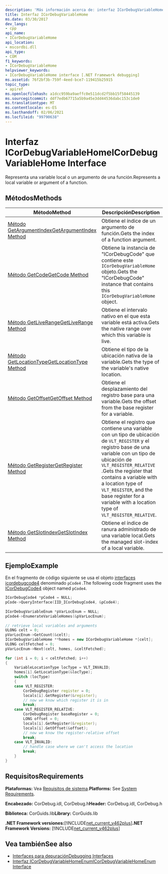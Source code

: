 ```yaml
---
description: 'Más información acerca de: interfaz ICorDebugVariableHome'
title: Interfaz ICorDebugVariableHome
ms.date: 03/30/2017
dev_langs:
- cpp
api_name:
- ICorDebugVariableHome
api_location:
- mscordbi.dll
api_type:
- COM
f1_keywords:
- ICorDebugVariableHome
helpviewer_keywords:
- ICorDebugVariableHome interface [.NET Framework debugging]
ms.assetid: 76f2bf3b-759f-4eed-bce7-119415b25915
topic_type:
- apiref
ms.openlocfilehash: a1dcc959ba9aeffc0e511dcd2f5bb15f58445139
ms.sourcegitcommit: ddf7edb67715a5b9a45e3dd44536dabc153c1de0
ms.translationtype: MT
ms.contentlocale: es-ES
ms.lasthandoff: 02/06/2021
ms.locfileid: "99790638"
---
```

# <a name="icordebugvariablehome-interface"></a><span data-ttu-id="e7eb3-103">Interfaz ICorDebugVariableHome</span><span class="sxs-lookup"><span data-stu-id="e7eb3-103">ICorDebugVariableHome Interface</span></span>

<span data-ttu-id="e7eb3-104">Representa una variable local o un argumento de una función.</span><span class="sxs-lookup"><span data-stu-id="e7eb3-104">Represents a local variable or argument of a function.</span></span>  
  
## <a name="methods"></a><span data-ttu-id="e7eb3-105">Métodos</span><span class="sxs-lookup"><span data-stu-id="e7eb3-105">Methods</span></span>  
  
|<span data-ttu-id="e7eb3-106">Método</span><span class="sxs-lookup"><span data-stu-id="e7eb3-106">Method</span></span>|<span data-ttu-id="e7eb3-107">Descripción</span><span class="sxs-lookup"><span data-stu-id="e7eb3-107">Description</span></span>|  
|------------|-----------------|  
|[<span data-ttu-id="e7eb3-108">Método GetArgumentIndex</span><span class="sxs-lookup"><span data-stu-id="e7eb3-108">GetArgumentIndex Method</span></span>](icordebugvariablehome-getargumentindex-method.md)|<span data-ttu-id="e7eb3-109">Obtiene el índice de un argumento de función.</span><span class="sxs-lookup"><span data-stu-id="e7eb3-109">Gets the index of a function argument.</span></span>|  
|[<span data-ttu-id="e7eb3-110">Método GetCode</span><span class="sxs-lookup"><span data-stu-id="e7eb3-110">GetCode Method</span></span>](icordebugvariablehome-getcode-method.md)|<span data-ttu-id="e7eb3-111">Obtiene la instancia de "ICorDebugCode" que contiene este `ICorDebugVariableHome` objeto.</span><span class="sxs-lookup"><span data-stu-id="e7eb3-111">Gets the "ICorDebugCode" instance that contains this `ICorDebugVariableHome` object.</span></span>|  
|[<span data-ttu-id="e7eb3-112">Método GetLiveRange</span><span class="sxs-lookup"><span data-stu-id="e7eb3-112">GetLiveRange Method</span></span>](icordebugvariablehome-getliverange-method.md)|<span data-ttu-id="e7eb3-113">Obtiene el intervalo nativo en el que esta variable está activa.</span><span class="sxs-lookup"><span data-stu-id="e7eb3-113">Gets the native range over which this variable is live.</span></span>|  
|[<span data-ttu-id="e7eb3-114">Método GetLocationType</span><span class="sxs-lookup"><span data-stu-id="e7eb3-114">GetLocationType Method</span></span>](icordebugvariablehome-getlocationtype-method.md)|<span data-ttu-id="e7eb3-115">Obtiene el tipo de la ubicación nativa de la variable.</span><span class="sxs-lookup"><span data-stu-id="e7eb3-115">Gets the type of the variable's native location.</span></span>|  
|[<span data-ttu-id="e7eb3-116">Método GetOffset</span><span class="sxs-lookup"><span data-stu-id="e7eb3-116">GetOffset Method</span></span>](icordebugvariablehome-getoffset-method.md)|<span data-ttu-id="e7eb3-117">Obtiene el desplazamiento del registro base para una variable.</span><span class="sxs-lookup"><span data-stu-id="e7eb3-117">Gets the offset from the base register for a variable.</span></span>|  
|[<span data-ttu-id="e7eb3-118">Método GetRegister</span><span class="sxs-lookup"><span data-stu-id="e7eb3-118">GetRegister Method</span></span>](icordebugvariablehome-getregister-method.md)|<span data-ttu-id="e7eb3-119">Obtiene el registro que contiene una variable con un tipo de ubicación de `VLT_REGISTER` y el registro base de una variable con un tipo de ubicación de `VLT_REGISTER_RELATIVE` .</span><span class="sxs-lookup"><span data-stu-id="e7eb3-119">Gets the register that contains a variable with a location type of `VLT_REGISTER`, and the base register for a variable with a location type of `VLT_REGISTER_RELATIVE`.</span></span>|  
|[<span data-ttu-id="e7eb3-120">Método GetSlotIndex</span><span class="sxs-lookup"><span data-stu-id="e7eb3-120">GetSlotIndex Method</span></span>](icordebugvariablehome-getslotindex-method.md)|<span data-ttu-id="e7eb3-121">Obtiene el índice de ranura administrado de una variable local.</span><span class="sxs-lookup"><span data-stu-id="e7eb3-121">Gets the managed slot-index of a local variable.</span></span>|  
  
## <a name="example"></a><span data-ttu-id="e7eb3-122">Ejemplo</span><span class="sxs-lookup"><span data-stu-id="e7eb3-122">Example</span></span>  

 <span data-ttu-id="e7eb3-123">En el fragmento de código siguiente se usa el objeto [interfaces icordebugcode4](icordebugcode4-interface.md) denominado `pCode4` .</span><span class="sxs-lookup"><span data-stu-id="e7eb3-123">The following code fragment uses the [ICorDebugCode4](icordebugcode4-interface.md) object named `pCode4`.</span></span>  
  
```cpp  
ICorDebugCode4 *pCode4 = NULL;  
pCode->QueryInterface(IID_ICorDebugCode4, &pCode4);  
  
ICorDebugVariableEnum *pVarLocEnum = NULL;  
pCode4->EnumerateVariableHomes(&pVarLocEnum);  
  
// retrieve local variables and arguments  
ULONG celt = 0;  
pVarLocEnum->GetCount(&celt);  
ICorDebugVariableHome **homes = new ICorDebugVariableHome *[celt];  
ULONG celtFetched = 0;  
pVarLocEnum->Next(celt, homes, &celtFetched);  
  
for (int i = 0; i < celtFetched; i++)  
{  
    VariableLocationType locType = VLT_INVALID;  
    homes[i].GetLocationType(&locType);  
    switch (locType)  
    {  
    case VLT_REGISTER:  
        CorDebugRegister register = 0;  
        locals[i].GetRegister(&register);  
        // now we know which register it is in  
        break;  
    case VLT_REGISTER_RELATIVE:  
        CorDebugRegister baseRegister = 0;  
        LONG offset = 0;  
        locals[i].GetRegister(&register);  
        locals[i].GetOffset(&offset);  
        // now we know the register-relative offset  
        break;  
    case VLT_INVALID:  
        // handle case where we can't access the location  
        break;  
    }  
}  
```  
  
## <a name="requirements"></a><span data-ttu-id="e7eb3-124">Requisitos</span><span class="sxs-lookup"><span data-stu-id="e7eb3-124">Requirements</span></span>  

 <span data-ttu-id="e7eb3-125">**Plataformas:** Vea [Requisitos de sistema](../../get-started/system-requirements.md).</span><span class="sxs-lookup"><span data-stu-id="e7eb3-125">**Platforms:** See [System Requirements](../../get-started/system-requirements.md).</span></span>  
  
 <span data-ttu-id="e7eb3-126">**Encabezado:** CorDebug.idl, CorDebug.h</span><span class="sxs-lookup"><span data-stu-id="e7eb3-126">**Header:** CorDebug.idl, CorDebug.h</span></span>  
  
 <span data-ttu-id="e7eb3-127">**Biblioteca:** CorGuids.lib</span><span class="sxs-lookup"><span data-stu-id="e7eb3-127">**Library:** CorGuids.lib</span></span>  
  
 <span data-ttu-id="e7eb3-128">**.NET Framework versiones:**[!INCLUDE[net_current_v462plus](../../../../includes/net-current-v462plus-md.md)]</span><span class="sxs-lookup"><span data-stu-id="e7eb3-128">**.NET Framework Versions:** [!INCLUDE[net_current_v462plus](../../../../includes/net-current-v462plus-md.md)]</span></span>  
  
## <a name="see-also"></a><span data-ttu-id="e7eb3-129">Vea también</span><span class="sxs-lookup"><span data-stu-id="e7eb3-129">See also</span></span>

- [<span data-ttu-id="e7eb3-130">Interfaces para depuración</span><span class="sxs-lookup"><span data-stu-id="e7eb3-130">Debugging Interfaces</span></span>](debugging-interfaces.md)
- [<span data-ttu-id="e7eb3-131">Interfaz ICorDebugVariableHomeEnum</span><span class="sxs-lookup"><span data-stu-id="e7eb3-131">ICorDebugVariableHomeEnum Interface</span></span>](icordebugvariablehomeenum-interface.md)
